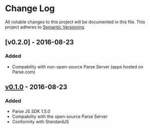 # Change Log
All notable changes to this project will be documented in this file.
This project adheres to [Semantic Versioning](http://semver.org/).


## [v0.2.0] - 2016-08-23

### Added

- Compability with non-open-source Parse Server (apps hosted on Parse.com)



## [v0.1.0] - 2016-08-23

### Added

- Parse JS SDK 1.5.0
- Compability with the open-source Parse Server
- Conformity with StandardJS



[Latest]: https://github.com/MrSlide/ParseBone/tree/master
[Unreleased]: https://github.com/MrSlide/ParseBone/tree/develop
[v0.1.0]: https://github.com/MrSlide/ParseBone/tree/v0.1.0
